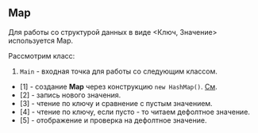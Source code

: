 ## Map

Для работы со структурой данных в виде <Ключ, Значение> используется Map.

Рассмотрим класс:

1. `Main` - входная точка для работы со следующим классом.

- [1] - создание **Map** через конструкцию `new HashMap()`.
  [См](https://www.baeldung.com/java-hashmap).
- [2] - запись нового значения.
- [3] - чтение по ключу и сравнение с пустым значением.
- [4] - чтение по ключу, если пусто - то читаем дефолтное значение.
- [5] - отображение и проверка на дефолтное значение.
